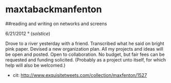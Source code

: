 maxtabackmanfenton
==================

##reading and writing on networks and screens

6/21/2012 ° (_solstice_)

Drove to a river yesterday with a friend. Transcribed what he said on bright pink paper. Devised a new organization plan. All my projects and ideas will be open and posted. Open to collaboration. No budget, but fair fees can be requested and funding solicited. (Probably as a project unto itself, for which help will also be welcomed.)

* cit: http://www.exquisitetweets.com/collection/maxfenton/1527